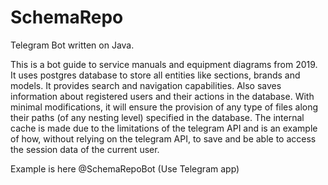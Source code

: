 # SchemaRepo
Telegram Bot written on Java.

This is a bot guide to service manuals and equipment diagrams from 2019.
It uses postgres database to store all entities like sections, brands and models.
It provides search and navigation capabilities.
Also saves information about registered users and their actions in the database.
With minimal modifications, it will ensure the provision of any type of files along their paths (of any nesting level) specified in the database.
The internal cache is made due to the limitations of the telegram API and is an example of how, without relying on the telegram API, to save and be able to access the session data of the current user.

Example is here @SchemaRepoBot (Use Telegram app)
